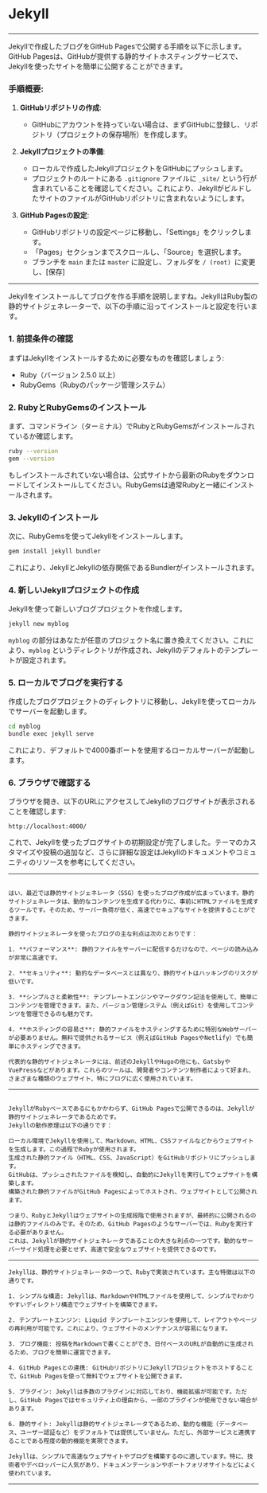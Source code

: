 ###
# Jekyll
###


---

Jekyllで作成したブログをGitHub Pagesで公開する手順を以下に示します。GitHub Pagesは、GitHubが提供する静的サイトホスティングサービスで、Jekyllを使ったサイトを簡単に公開することができます。

### 手順概要:

1. **GitHubリポジトリの作成**:
   - GitHubにアカウントを持っていない場合は、まずGitHubに登録し、リポジトリ（プロジェクトの保存場所）を作成します。

2. **Jekyllプロジェクトの準備**:
   - ローカルで作成したJekyllプロジェクトをGitHubにプッシュします。
   - プロジェクトのルートにある `.gitignore` ファイルに `_site/` という行が含まれていることを確認してください。これにより、JekyllがビルドしたサイトのファイルがGitHubリポジトリに含まれないようにします。

3. **GitHub Pagesの設定**:
   - GitHubリポジトリの設定ページに移動し、「Settings」をクリックします。
   - 「Pages」セクションまでスクロールし、「Source」を選択します。
   - ブランチを `main` または `master` に設定し、フォルダを `/ (root) `に変更し、[保存]

---

Jekyllをインストールしてブログを作る手順を説明しますね。JekyllはRuby製の静的サイトジェネレーターで、以下の手順に沿ってインストールと設定を行います。

### 1. 前提条件の確認

まずはJekyllをインストールするために必要なものを確認しましょう:

- Ruby（バージョン 2.5.0 以上）
- RubyGems（Rubyのパッケージ管理システム）

### 2. RubyとRubyGemsのインストール

まず、コマンドライン（ターミナル）でRubyとRubyGemsがインストールされているか確認します。

```bash
ruby --version
gem --version
```

もしインストールされていない場合は、公式サイトから最新のRubyをダウンロードしてインストールしてください。RubyGemsは通常Rubyと一緒にインストールされます。

### 3. Jekyllのインストール

次に、RubyGemsを使ってJekyllをインストールします。

```bash
gem install jekyll bundler
```

これにより、JekyllとJekyllの依存関係であるBundlerがインストールされます。

### 4. 新しいJekyllプロジェクトの作成

Jekyllを使って新しいブログプロジェクトを作成します。

```bash
jekyll new myblog
```

`myblog` の部分はあなたが任意のプロジェクト名に置き換えてください。これにより、`myblog` というディレクトリが作成され、Jekyllのデフォルトのテンプレートが設定されます。

### 5. ローカルでブログを実行する

作成したブログプロジェクトのディレクトリに移動し、Jekyllを使ってローカルでサーバーを起動します。

```bash
cd myblog
bundle exec jekyll serve
```

これにより、デフォルトで4000番ポートを使用するローカルサーバーが起動します。

### 6. ブラウザで確認する

ブラウザを開き、以下のURLにアクセスしてJekyllのブログサイトが表示されることを確認します:

```
http://localhost:4000/
```

これで、Jekyllを使ったブログサイトの初期設定が完了しました。テーマのカスタマイズや投稿の追加など、さらに詳細な設定はJekyllのドキュメントやコミュニティのリソースを参考にしてください。

---
```

はい、最近では静的サイトジェネレータ（SSG）を使ったブログ作成が広まっています。静的サイトジェネレータは、動的なコンテンツを生成する代わりに、事前にHTMLファイルを生成するツールです。そのため、サーバー負荷が低く、高速でセキュアなサイトを提供することができます。

静的サイトジェネレータを使ったブログの主な利点は次のとおりです：

1. **パフォーマンス**: 静的ファイルをサーバーに配信するだけなので、ページの読み込みが非常に高速です。
   
2. **セキュリティ**: 動的なデータベースとは異なり、静的サイトはハッキングのリスクが低いです。

3. **シンプルさと柔軟性**: テンプレートエンジンやマークダウン記法を使用して、簡単にコンテンツを管理できます。また、バージョン管理システム（例えばGit）を使用してコンテンツを管理できるのも魅力です。

4. **ホスティングの容易さ**: 静的ファイルをホスティングするために特別なWebサーバーが必要ありません。無料で提供されるサービス（例えばGitHub PagesやNetlify）でも簡単にホスティングできます。

代表的な静的サイトジェネレータには、前述のJekyllやHugoの他にも、GatsbyやVuePressなどがあります。これらのツールは、開発者やコンテンツ制作者によって好まれ、さまざまな種類のウェブサイト、特にブログに広く使用されています。

```

---
```

JekyllがRubyベースであるにもかかわらず、GitHub Pagesで公開できるのは、Jekyllが静的サイトジェネレータであるためです。
Jekyllの動作原理は以下の通りです：

ローカル環境でJekyllを使用して、Markdown、HTML、CSSファイルなどからウェブサイトを生成します。この過程でRubyが使用されます。
生成された静的ファイル（HTML、CSS、JavaScript）をGitHubリポジトリにプッシュします。
GitHubは、プッシュされたファイルを検知し、自動的にJekyllを実行してウェブサイトを構築します。
構築された静的ファイルがGitHub Pagesによってホストされ、ウェブサイトとして公開されます。

つまり、RubyとJekyllはウェブサイトの生成段階で使用されますが、最終的に公開されるのは静的ファイルのみです。そのため、GitHub Pagesのようなサーバーでは、Rubyを実行する必要がありません。
これは、Jekyllが静的サイトジェネレータであることの大きな利点の一つです。動的なサーバーサイド処理を必要とせず、高速で安全なウェブサイトを提供できるのです。

```
---
```
Jekyllは、静的サイトジェネレータの一つで、Rubyで実装されています。主な特徴は以下の通りです。

1. シンプルな構造: Jekyllは、MarkdownやHTMLファイルを使用して、シンプルでわかりやすいディレクトリ構造でウェブサイトを構築できます。

2. テンプレートエンジン: Liquid テンプレートエンジンを使用して、レイアウトやページの再利用が可能です。これにより、ウェブサイトのメンテナンスが容易になります。

3. ブログ機能: 投稿をMarkdownで書くことができ、日付ベースのURLが自動的に生成されるため、ブログを簡単に運営できます。

4. GitHub Pagesとの連携: GitHubリポジトリにJekyllプロジェクトをホストすることで、GitHub Pagesを使って無料でウェブサイトを公開できます。

5. プラグイン: Jekyllは多数のプラグインに対応しており、機能拡張が可能です。ただし、GitHub Pagesではセキュリティ上の理由から、一部のプラグインが使用できない場合があります。

6. 静的サイト: Jekyllは静的サイトジェネレータであるため、動的な機能（データベース、ユーザー認証など）をデフォルトでは提供していません。ただし、外部サービスと連携することである程度の動的機能を実現できます。

Jekyllは、シンプルで高速なウェブサイトやブログを構築するのに適しています。特に、技術者やデベロッパーに人気があり、ドキュメンテーションやポートフォリオサイトなどによく使われています。
```
---
